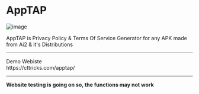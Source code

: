 # AppTAP
![image](https://user-images.githubusercontent.com/76860203/131457992-862b62b9-b8da-4c85-8178-69e6e96fc0b8.png)

AppTAP is Privacy Policy &amp; Terms Of Service Generator for any APK made from Ai2 &amp; it's Distributions
<br>
<hr>
<bold>Demo Webiste</bold><br>
https://cttricks.com/apptap/
<hr>
<b>Website testing is going on so, the functions may not work</b>
